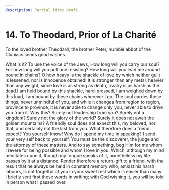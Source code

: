 ```yaml
---
description: Partial first draft.
---
```


# 14. To Theodard, Prior of La Charité

To the loved brother Theodard, the brother Peter, humble abbot of the Cluniacs sends good wishes.

What is it? To use the voice of the Jews, How long will you carry our soul? For how long will you pull one resisting? How long will you lead me around bound in chains? O how heavy is the shackle of love by which neither guilt is lessened, nor is innocence obtained! It is stronger than any metal, heavier than any weight, since love is as strong as death, rivalry is as harsh as the dead.I am held bound by this shackle, hard-pressed, I am weighed down by this load, I am bound by these chains wherever I go. The soul carries these things, never unmindful of you, and while it changes from region to region, province to province, it is never able to change only you, never able to drive you from it. Why this? Surely not leadership from you? Surely not a kingdom? Surely not the glory of the world? Surely it does not await the golden mountains? A friendly soul does not expect this, my beloved, nor that, and certainly not the last from you. What therefore does a friend expect? You yourself know! Why do I spend my time in speaking? I send your very self back to yourself. You must be the discoverer, the judge and the attorney of these matters. And to say something, beg Him for me whom I revere for being possible and whom I love in you. Which, although my mind meditates upon it, though my tongue speaks of it, nonetheless my life passes by it at a distance. Render therefore a return-gift to a friend, with the result that he always be held in constant memory who, amidst his harsh labours, is not forgetful of you in your sweet rest which is easier than many. I briefly sent first these words in writing; with God wishing it, you will be told in person what I passed over.

